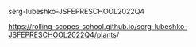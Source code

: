 serg-lubeshko-JSFEPRESCHOOL2022Q4

https://rolling-scopes-school.github.io/serg-lubeshko-JSFEPRESCHOOL2022Q4/plants/